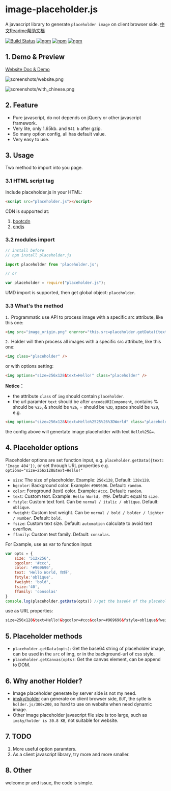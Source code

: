 # image-placeholder.js

A javascript library to generate `placeholder image` on client browser side. [中文Readme帮助文档](README-zh.md)

[![Build Status](https://travis-ci.org/hustcc/placeholder.js.svg?branch=master)](https://travis-ci.org/hustcc/placeholder.js) [![npm](https://img.shields.io/npm/v/placeholder.js.svg?style=flat-square)](https://www.npmjs.com/package/placeholder.js) [![npm](https://img.shields.io/npm/dt/placeholder.js.svg?style=flat-square)](https://www.npmjs.com/package/placeholder.js) [![npm](https://img.shields.io/npm/l/placeholder.js.svg?style=flat-square)](https://www.npmjs.com/package/placeholder.js)

## 1. Demo & Preview

[Website Doc & Demo](http://placeholder.cn)

![screenshots/website.png](https://raw.githubusercontent.com/hustcc/placeholder.js/master/screenshots/website.png)

![screenshots/with_chinese.png](https://raw.githubusercontent.com/hustcc/placeholder.js/master/screenshots/with_chinese.png)


## 2. Feature

 - Pure javascript, do not depends on jQuery or other javascript framework.
 - Very lite, only 1.65kb. and `941 b` after gzip. 
 - So many option config, all has default value.
 - Very easy to use.


## 3. Usage

Two method to import into you page.

### 3.1 HTML script tag

Include placeholder.js in your HTML:

```html
<script src="placeholder.js"></script>
```

CDN is supported at:

1. [bootcdn](http://www.bootcdn.cn/placeholder.js/)
2. [cndjs](https://cdnjs.com/libraries/placeholder.js)

### 3.2 modules import

```js
// install before
// npm install placeholder.js

import placeholder from 'placeholder.js';

// or

var placeholder = require("placeholder.js");
```

UMD import is supported, then get global object: `placeholder`.

### 3.3 What's the method

`1.` Programmatic use API to process image with a specific src attribute, like this one:

```html
<img src="image_origin.png" onerror="this.src=placeholder.getData({text: 'Image 404'})">
```

`2.` Holder will then process all images with a specific src attribute, like this one:

```html	
<img class="placeholder" />
```

or with options setting:

```html
<img options="size=256x128&text=Hello!" class="placeholder" />
```

**Notice：** 

 - the attribute `class` of `img` should contain `placeholder`.
 - the url paramter `text` should be after `encodeURIComponent`, contains % should be `%25`, & should be `%26`, = should be `%3D`, space should be `%20`, e.g.  

```html
<img options="size=256x128&text=Hello%2525%26%3DWorld" class="placeholder">
```

the config above will genertate image placeholder with text `Hello%25&=`.


## 4. Placeholder options

Placeholder options are set function input,  e.g. `placeholder.getData({text: 'Image 404'})`, or set through URL properties e.g. `options="size=256x128&text=Hello!"`

* `size`: The size of placeholder. Example: `256x128`, Default: `128x128`.
* `bgcolor`: Background color. Example: `#969696`. Default: `random`.
* `color`: Foreground (text) color. Example: `#ccc`. Default: `random`.
* `text`: Custom text. Example: `Hello World, 你好`. Default: equal to `size`.
* `fstyle`: Custom text font. Can be `normal / italic / oblique`. Default: `oblique`.
* `fweight`: Custom text weight. Can be `normal / bold / bolder / lighter / Number`. Default: `bold`.
* `fsize`: Custom text size. Default: `automation` calculate to avoid text overflow.
* `ffamily`: Custom text family. Default: `consolas`.

For Example, use as var to function input:

```javascript
var opts = {
  	size: '512x256',
	bgcolor: '#ccc', 
	color: '#969696',
	text: 'Hello World, 你好',
	fstyle:'oblique',
	fweight: 'bold',
	fsize:'40',
	ffamily: 'consolas'
}
console.log(placeholder.getData(opts)) //get the base64 of the placeholder image.
```

use as URL properties:
	
```html
size=256x128&text=Hello!&bgcolor=#ccc&color=#969696&fstyle=oblique&fweight=bold&fsize=40&ffamily=consolas
```


## 5. Placeholder methods

* `placeholder.getData(opts)`: Get the base64 string of placeholder image, can be used in the `src` of img, or in the background-url of css style.
* `placeholder.getCanvas(opts)`: Get the canvas element, can be append to DOM.


## 6. Why another Holder?

 - Image placeholder generate by server side is not my need.
 - [imsky/holder](https://github.com/imsky/holder) can generate on client browser side, `BUT`, the sytle is `holder.js/300x200`, so hard to use on website when need dynamic image.
 - Other image placeholder javascript file size is too large, such as `imsky/holder is 30.8 KB`, not suitable for website.


## 7. TODO

1. More useful option paramters.
2. As a client javascript library, try more and more smaller.


## 8. Other

welcome pr and issue, the code is simple.

